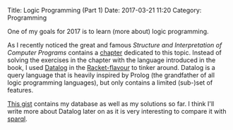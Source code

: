 Title: Logic Programming (Part 1)
Date: 2017-03-21 11:20
Category: Programming

One of my goals for 2017 is to learn (more about) logic programming. 

As I recently noticed the great and famous *Structure and Interpretation of Computer Programs* contains a [chapter](https://mitpress.mit.edu/sicp/full-text/book/book-Z-H-29.html#%_sec_4.4) dedicated to this topic. Instead of solving the exercises in the chapter with the language introduced in the book, I used [Datalog](https://en.wikipedia.org/wiki/Datalog) in the [Racket-flavour](https://docs.racket-lang.org/datalog/index.html?q=datalog) to tinker around. Datalog is a query language that is heavily inspired by Prolog (the grandfather of all logic programming languages), but only contains a limited (sub-)set of features. 

[This gist](https://gist.github.com/ggb/0ed4d5be55b75dfd62075e9cbfd29483) contains my database as well as my solutions so far. I think I'll write more about Datalog later on as it is very interesting to compare it with [sparql](https://en.wikipedia.org/wiki/SPARQL). 